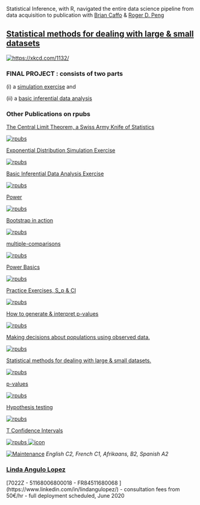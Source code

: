 <script type="text/javascript"> function googleTranslateElementInit() { new google.translate.TranslateElement({pageLanguage: 'en'}, 'google_translate_element'); } </script>

<script type="text/javascript" src="//translate.google.com/translate_a/element.js?cb=googleTranslateElementInit"></script>


Statistical Inference, with R, navigated the entire data science pipeline from data acquisition to publication with [Brian Caffo](http://leanpub.com/LittleInferenceBook) & [Roger D. Peng](https://leanpub.com/rprogramming/read_full)

## [Statistical methods for dealing with large & small datasets](https://www.linkedin.com/pulse/statistical-methods-dealing-large-small-datasets-linda-angulo-l%25C3%25B3pez/?trackingId=1RkWlrrVShmC6O7%2Fu9Yyow%3D%3D)

<a href="https://rpubs.com/lindangulopez/708518">
<img src="https://github.com/lindangulopez/statistical-inference/blob/master/(7)%20Statistical%20methods%20for%20dealing%20with%20large%20&%20small%20datasets%20_%20LinkedIn_files/Github.png?raw=true" alt="https://xkcd.com/1132/" >
</a>

### FINAL PROJECT : consists of two parts 

(i) a [simulation exercise](https://rpubs.com/lindangulopez/709073) and 

(ii) a [basic inferential data analysis](https://rpubs.com/lindangulopez/709101)

### Other Publications on rpubs 

[The Central Limit Theorem, a Swiss Army Knife of Statistics](https://rpubs.com/lindangulopez/708518)

<a href="https://rpubs.com/lindangulopez/708518">
<img src="https://github.com/lindangulopez/statistical-inference/blob/master/(7)%20Statistical%20methods%20for%20dealing%20with%20large%20&%20small%20datasets%20_%20LinkedIn_files/Github2.png?raw=true" alt="rpubs" >
</a>

[Exponential Distribution Simulation Exercise](https://rpubs.com/lindangulopez/709073)

<a href="https://rpubs.com/lindangulopez/709073">
<img src="https://github.com/lindangulopez/statistical-inference/blob/master/(7)%20Statistical%20methods%20for%20dealing%20with%20large%20&%20small%20datasets%20_%20LinkedIn_files/Github3.png?raw=true" alt="rpubs" >
</a>

[Basic Inferential Data Analysis Exercise](https://rpubs.com/lindangulopez/709101)

<a href="https://rpubs.com/lindangulopez/709101">
<img src="https://github.com/lindangulopez/statistical-inference/blob/master/(7)%20Statistical%20methods%20for%20dealing%20with%20large%20&%20small%20datasets%20_%20LinkedIn_files/Github6.png?raw=true" alt="rpubs" >
</a>

[Power](https://rpubs.com/lindangulopez/708226)

<a href="https://rpubs.com/lindangulopez/708226">
<img src="https://github.com/lindangulopez/statistical-inference/blob/master/(7)%20Statistical%20methods%20for%20dealing%20with%20large%20&%20small%20datasets%20_%20LinkedIn_files/Github7.png?raw=true" alt="rpubs" >
</a>

[Bootstrap in action](https://rpubs.com/lindangulopez/708181)

<a href="https://rpubs.com/lindangulopez/708518">
<img src="https://github.com/lindangulopez/statistical-inference/blob/master/(7)%20Statistical%20methods%20for%20dealing%20with%20large%20&%20small%20datasets%20_%20LinkedIn_files/Github14.png?raw=true" alt="rpubs" >
</a>

[multiple-comparisons](https://rpubs.com/lindangulopez/708163)

<a href="https://rpubs.com/lindangulopez/708163">
<img src="https://github.com/lindangulopez/statistical-inference/blob/master/(7)%20Statistical%20methods%20for%20dealing%20with%20large%20&%20small%20datasets%20_%20LinkedIn_files/Github8.png?raw=true" alt="rpubs" >
</a>

[Power Basics](https://rpubs.com/lindangulopez/707985)

<a href="https://rpubs.com/lindangulopez/707985">
<img src="https://github.com/lindangulopez/statistical-inference/blob/master/(7)%20Statistical%20methods%20for%20dealing%20with%20large%20&%20small%20datasets%20_%20LinkedIn_files/Github15.png?raw=true" alt="rpubs" >
</a>

[Practice Exercises, S_p & CI](https://rpubs.com/lindangulopez/703040)

<a href="https://rpubs.com/lindangulopez/703040">
<img src="https://github.com/lindangulopez/statistical-inference/blob/master/(7)%20Statistical%20methods%20for%20dealing%20with%20large%20&%20small%20datasets%20_%20LinkedIn_files/Github16.png?raw=true" alt="rpubs" >
</a>

[How to generate & interpret p-values](https://rpubs.com/lindangulopez/702767)

<a href="https://rpubs.com/lindangulopez/702767">
<img src="https://github.com/lindangulopez/statistical-inference/blob/master/(7)%20Statistical%20methods%20for%20dealing%20with%20large%20&%20small%20datasets%20_%20LinkedIn_files/Github17.png?raw=true" alt="rpubs" >
</a>

[Making decisions about populations using observed data.](https://rpubs.com/lindangulopez/702541)

<a href="https://rpubs.com/lindangulopez/702541">
<img src="https://github.com/lindangulopez/statistical-inference/blob/master/(7)%20Statistical%20methods%20for%20dealing%20with%20large%20&%20small%20datasets%20_%20LinkedIn_files/Github3.png?raw=true" alt="rpubs" >
</a>

[Statistical methods for dealing with large & small datasets.](https://rpubs.com/lindangulopez/702246)

<a href="https://rpubs.com/lindangulopez/702246">
<img src="https://github.com/lindangulopez/statistical-inference/blob/master/(7)%20Statistical%20methods%20for%20dealing%20with%20large%20&%20small%20datasets%20_%20LinkedIn_files/Github19.png?raw=true" alt="rpubs" >
</a>

[p-values](https://rpubs.com/lindangulopez/701708)

<a href="https://rpubs.com/lindangulopez/701708">
<img src="https://github.com/lindangulopez/statistical-inference/blob/master/(7)%20Statistical%20methods%20for%20dealing%20with%20large%20&%20small%20datasets%20_%20LinkedIn_files/Github20.png?raw=true" alt="rpubs" >
</a>

[Hypothesis testing](https://rpubs.com/lindangulopez/701674)

<a href="https://rpubs.com/lindangulopez/701674">
<img src="https://github.com/lindangulopez/statistical-inference/blob/master/(7)%20Statistical%20methods%20for%20dealing%20with%20large%20&%20small%20datasets%20_%20LinkedIn_files/Github12.png?raw=true" alt="rpubs" >
</a>

[T Confidence Intervals](https://rpubs.com/lindangulopez/701275)

<a href="https://rpubs.com/lindangulopez/701275">
<img src="https://raw.githubusercontent.com/lindangulopez/statistical-inference/master/(7)%20Statistical%20methods%20for%20dealing%20with%20large%20%26%20small%20datasets%20_%20LinkedIn_files/Github21.png" alt="rpubs" >
</a>



<a href="https://lindangulopez.github.io/">
<img src="https://raw.githubusercontent.com/lindangulopez/graphic-design-social-media-marketing/main/graphic-design/Assignment1/FinalImages/Apple1.png" alt="icon" ">
</a>

[![Maintenance](https://img.shields.io/badge/Maintained%3F-yes-green.svg)](https://www.linkedin.com/in/lindangulopez/)
*English C2, French C1, Afrikaans, B2, Spanish A2*

<h3><a href="https://lindangulopez.github.io/">Linda Angulo Lopez</a></h3>
[7022Z - 51168006800018  - FR84511680068 ](https://www.linkedin.com/in/lindangulopez/)
- consultation fees from 50€/hr
- full deployment scheduled, June 2020
